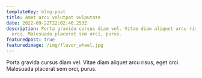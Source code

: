 ```yaml
---
templateKey: blog-post
title: Amet arcu volutpat vulputate
date: 2022-09-22T22:02:46.253Z
description: Porta gravida cursus diam vel. Vitae diam aliquet arcu risus, eget
  orci. Malesuada placerat sem orci, purus.
featuredpost: true
featuredimage: /img/flavor_wheel.jpg
---
```

<!--StartFragment-->

Porta gravida cursus diam vel. Vitae diam aliquet arcu risus, eget orci. Malesuada placerat sem orci, purus.

<!--EndFragment-->